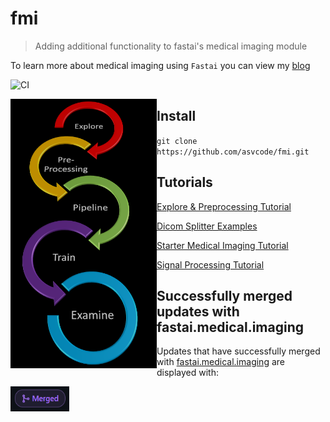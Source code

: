 # fmi
> Adding additional functionality to fastai's medical imaging module

To learn more about medical imaging using `Fastai` you can view my [blog](https://asvcode.github.io/MedicalImaging/)


![CI](https://github.com/asvcode/fmi/workflows/CI/badge.svg)


<img src="nbs/images/graphic6t.PNG" alt="fmi" align="left" width="234" height="431" />

## Install

`git clone https://github.com/asvcode/fmi.git`

## Tutorials

[Explore & Preprocessing Tutorial](https://github.com/asvcode/fmi/blob/master/tutorial_nbs/explore_preprocessing_tutorial.ipynb)

[Dicom Splitter Examples](https://github.com/asvcode/fmi/blob/master/tutorial_nbs/dicom_splitter_examples.ipynb)

[Starter Medical Imaging Tutorial](https://github.com/asvcode/fmi/blob/master/tutorial_nbs/medical_imaging_tutorial.ipynb)

[Signal Processing Tutorial](https://github.com/asvcode/fmi/blob/master/tutorial_nbs/Signal_Processing_Tutorial.ipynb)

## Successfully merged updates with fastai.medical.imaging

Updates that have successfully merged with [fastai.medical.imaging](https://github.com/fastai/fastai/blob/master/nbs/60_medical.imaging.ipynb) are displayed with:

<img src="nbs/images/git_merged.PNG" alt="merged" align="left" width="94" height="40" />

